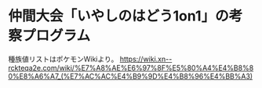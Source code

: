# 仲間大会「いやしのはどう1on1」の考察プログラム

種族値リストはポケモンWikiより。
https://wiki.xn--rckteqa2e.com/wiki/%E7%A8%AE%E6%97%8F%E5%80%A4%E4%B8%80%E8%A6%A7_(%E7%AC%AC%E4%B9%9D%E4%B8%96%E4%BB%A3)
